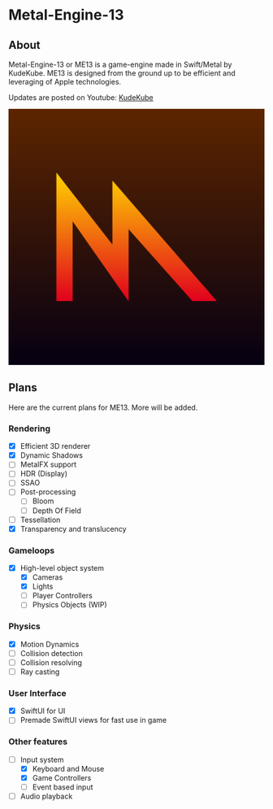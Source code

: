 # Metal-Engine-13

## About ##
Metal-Engine-13 or ME13 is a game-engine made in Swift/Metal by KudeKube. ME13 is designed from the ground up to be efficient and leveraging of Apple technologies.

Updates are posted on Youtube: [KudeKube](https://www.youtube.com/channel/UCXDI-MFA_Gp8vXyaJ80Zc5Q)

![Logo](MetalEngine.png)

## Plans ##
Here are the current plans for ME13. More will be added.

### Rendering ###
- [x] Efficient 3D renderer
- [x] Dynamic Shadows
- [ ] MetalFX support
- [ ] HDR (Display)
- [ ] SSAO
- [ ] Post-processing
    - [ ] Bloom
    - [ ] Depth Of Field
- [ ] Tessellation
- [x] Transparency and translucency

### Gameloops ###
- [x] High-level object system
    - [x] Cameras
    - [x] Lights
    - [ ] Player Controllers
    - [ ] Physics Objects (WIP)

### Physics ###
- [x] Motion Dynamics
- [ ] Collision detection
- [ ] Collision resolving
- [ ] Ray casting

### User Interface ###
- [x] SwiftUI for UI
- [ ] Premade SwiftUI views for fast use in game

### Other features ###
- [ ] Input system
    - [x] Keyboard and Mouse
    - [x] Game Controllers
    - [ ] Event based input
- [ ] Audio playback
